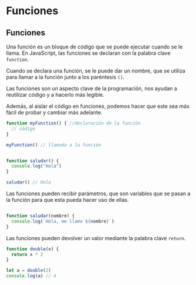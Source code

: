 # Funciones

## Funciones

Una función es un bloque de código que se puede ejecutar cuando se le llama. En JavaScript, las funciones se declaran con la palabra clave `function`.

Cuando se declara una función, se le puede dar un nombre, que se utiliza para llamar a la función junto a los paréntesis `()`.

Las funciones son un aspecto clave de la programación, nos ayudan a reutilizar código y a hacerlo más legible.

Además, al aislar el código en funciones, podemos hacer que este sea más fácil de probar y cambiar más adelante.

```javascript
function myFunction() { //declaración de la función
  // código
}

myFunction() // llamada a la función
```

```javascript

function saludar() {
  console.log("Hola")
}

saludar() // Hola
```

Las funciones pueden recibir parámetros, que son variables que se pasan a la función para que esta pueda hacer uso de ellas.

```javascript

function saludar(nombre) {
  console.log(`Hola, me llamo ${nombre}`)
}
```

Las funciones pueden devolver un valor mediante la palabra clave `return`.

```javascript
function double(x) {
  return x * 2
}

let a = double(2)
console.log(a) // 4
```